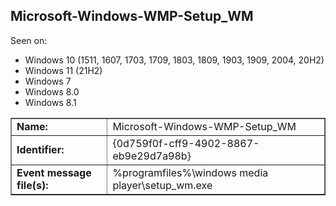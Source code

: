 ## Microsoft-Windows-WMP-Setup_WM

Seen on:
* Windows 10 (1511, 1607, 1703, 1709, 1803, 1809, 1903, 1909, 2004, 20H2)
* Windows 11 (21H2)
* Windows 7
* Windows 8.0
* Windows 8.1

<table border="1" class="docutils">
  <tbody>
    <tr>
      <td><b>Name:</b></td>
      <td>Microsoft-Windows-WMP-Setup_WM</td>
    </tr>
    <tr>
      <td><b>Identifier:</b></td>
      <td>{0d759f0f-cff9-4902-8867-eb9e29d7a98b}</td>
    </tr>
    <tr>
      <td><b>Event message file(s):</b></td>
      <td>%programfiles%\windows media player\setup_wm.exe</td>
    </tr>
  </tbody>
</table>

&nbsp;

